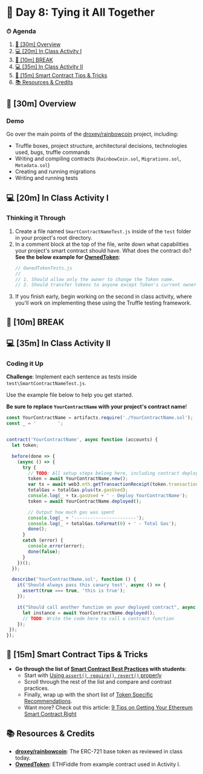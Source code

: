 # 📜 Day 8: Tying it All Together

### ⏱ Agenda

1. [📖 [30m] Overview](#%F0%9F%93%96-30m-Overview)
2. [💻 [20m] In Class Activity I](#%F0%9F%92%BB-20m-In-Class-Activity-I)
3. [🌴 [10m] BREAK](#%F0%9F%8C%B4-10m-BREAK)
4. [💻 [35m] In Class Activity II](#%F0%9F%92%BB-35m-In-Class-Activity-II)
5. [📖 [15m] Smart Contract Tips & Tricks](#%F0%9F%93%96-15m-Smart-Contract-Tips--Tricks)
6. [📚 Resources & Credits](#%F0%9F%93%9A-Resources--Credits)

<!-- ## 🏆 Learning Objectives -->

## 📖 [30m] Overview

### Demo

Go over the main points of the [droxey/rainbowcoin] project, including:

- Truffle boxes, project structure, architectural decisions, technologies used, bugs, truffle commands
- Writing and compiling contracts (`RainbowCoin.sol`, `Migrations.sol`, `Metadata.sol`)
- Creating and running migrations
- Writing and running tests

## 💻 [20m] In Class Activity I

### Thinking it Through

1. Create a file named `SmartContractNameTest.js` inside of the `test` folder in your project's root directory.
2. In a comment block at the top of the file, write down what capabilities your project's smart contract should have. What does the contract do? **See the below example for [OwnedToken]**:
   ```js
   // OwnedTokenTests.js
   //
   // 1. Should allow only the owner to change the Token name.
   // 2. Should transfer tokens to anyone except Token's current owner
   ```
3. If you finish early, begin working on the second in class activity, where you'll work on implementing these using the Truffle testing framework.

## 🌴 [10m] BREAK

## 💻 [35m] In Class Activity II

### Coding it Up

**Challenge**: Implement each sentence as tests inside `test\SmartContractNameTest.js`.

Use the example file below to help you get started.

**Be sure to replace `YourContractName` with your project's contract name**!

```js
const YourContractName = artifacts.require('./YourContractName.sol');
const _ = '        ';


contract('YourContractName', async function (accounts) {
  let token;

  before(done => {
    (async () => {
      try {
        // TODO: All setup steps belong here, including contract deployment.
        token = await YourContractName.new();
        var tx = await web3.eth.getTransactionReceipt(token.transactionHash);
        totalGas = totalGas.plus(tx.gasUsed);
        console.log(_ + tx.gasUsed + ' - Deploy YourContractName');
        token = await YourContractName.deployed();

        // Output how much gas was spent
        console.log(_ + '-----------------------');
        console.log(_ + totalGas.toFormat(0) + ' - Total Gas');
        done();
      }
      catch (error) {
        console.error(error);
        done(false);
      }
    })();
  });

  describe('YourContractName.sol', function () {
    it('Should always pass this canary test', async () => {
      assert(true === true, 'this is true');
    });

    it("Should call another function on your deployed contract", async () => {
      let instance = await YourContractName.deployed();
      // TODO: Write the code here to call a contract function
    });
 });
});
```

## 📖 [15m] Smart Contract Tips & Tricks

- **Go through the list of [Smart Contract Best Practices] with students**:
  - Start with [Using `assert()`, `require()`, `revert()` properly](https://consensys.github.io/smart-contract-best-practices/recommendations/#use-assert-require-revert-properly)
  - Scroll through the rest of the list and compare and contrast practices.
  - Finally, wrap up with the short list of [Token Specific Recommendations](https://consensys.github.io/smart-contract-best-practices/tokens/).
  - Want more? Check out this article: [9 Tips on Getting Your Ethereum Smart Contract Right](https://medium.com/coinmonks/9-tips-on-getting-your-ethereum-smart-contract-right-4981a7d9883c)

## 📚 Resources & Credits

- **[droxey/rainbowcoin]**: The ERC-721 base token as reviewed in class today.
- **[OwnedToken]**: ETHFiddle from example contract used in Activity I.

[droxey/rainbowcoin]: https://github.com/droxey/rainbowcoin
[OwnedToken]: https://ethfiddle.com/Cgoy9PMgWS
[Smart Contract Best Practices]: https://consensys.github.io/smart-contract-best-practices/recommendations/
